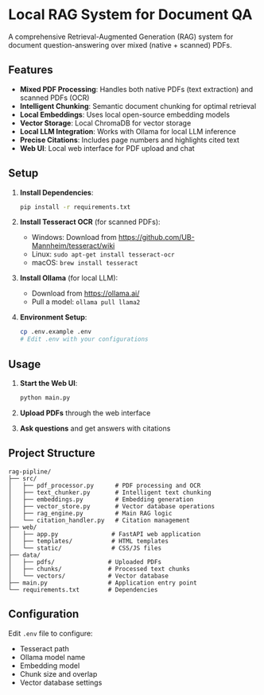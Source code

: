 # Local RAG System for Document QA

A comprehensive Retrieval-Augmented Generation (RAG) system for document question-answering over mixed (native + scanned) PDFs.

## Features

- **Mixed PDF Processing**: Handles both native PDFs (text extraction) and scanned PDFs (OCR)
- **Intelligent Chunking**: Semantic document chunking for optimal retrieval
- **Local Embeddings**: Uses local open-source embedding models
- **Vector Storage**: Local ChromaDB for vector storage
- **Local LLM Integration**: Works with Ollama for local LLM inference
- **Precise Citations**: Includes page numbers and highlights cited text
- **Web UI**: Local web interface for PDF upload and chat

## Setup

1. **Install Dependencies**:
   ```bash
   pip install -r requirements.txt
   ```

2. **Install Tesseract OCR** (for scanned PDFs):
   - Windows: Download from https://github.com/UB-Mannheim/tesseract/wiki
   - Linux: `sudo apt-get install tesseract-ocr`
   - macOS: `brew install tesseract`

3. **Install Ollama** (for local LLM):
   - Download from https://ollama.ai/
   - Pull a model: `ollama pull llama2`

4. **Environment Setup**:
   ```bash
   cp .env.example .env
   # Edit .env with your configurations
   ```

## Usage

1. **Start the Web UI**:
   ```bash
   python main.py
   ```

2. **Upload PDFs** through the web interface

3. **Ask questions** and get answers with citations

## Project Structure

```
rag-pipline/
├── src/
│   ├── pdf_processor.py      # PDF processing and OCR
│   ├── text_chunker.py       # Intelligent text chunking
│   ├── embeddings.py         # Embedding generation
│   ├── vector_store.py       # Vector database operations
│   ├── rag_engine.py         # Main RAG logic
│   └── citation_handler.py   # Citation management
├── web/
│   ├── app.py               # FastAPI web application
│   ├── templates/           # HTML templates
│   └── static/              # CSS/JS files
├── data/
│   ├── pdfs/               # Uploaded PDFs
│   ├── chunks/             # Processed text chunks
│   └── vectors/            # Vector database
├── main.py                 # Application entry point
└── requirements.txt        # Dependencies
```

## Configuration

Edit `.env` file to configure:
- Tesseract path
- Ollama model name
- Embedding model
- Chunk size and overlap
- Vector database settings



